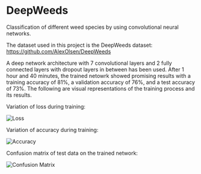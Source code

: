 # DeepWeeds
Classification of different weed species by using convolutional neural networks.

The dataset used in this project is the DeepWeeds dataset:
https://github.com/AlexOlsen/DeepWeeds

A deep network architecture with 7 convolutional layers and 2 fully connected layers with dropout layers in between has been used. After 1 hour and 40 minutes, the trained netowrk showed promising results with a training accuracy of 81%, a validation accuracy of 76%, and a test accuracy of 73%. The following are visual representations of the training process and its results.

Variation of loss during training:

![Loss](https://user-images.githubusercontent.com/65850584/220749356-3a9beaf8-87b9-478d-a75e-35234d145e53.png)

Variation of accuracy during training:

![Accuracy](https://user-images.githubusercontent.com/65850584/220749439-e5b107e9-c267-4c88-9cf3-d5739bce6489.png)

Confusion matrix of test data on the trained network:

![Confusion Matrix](https://user-images.githubusercontent.com/65850584/220749580-b9134c2b-8466-4d8b-bc2d-d9a4e4328935.png)
